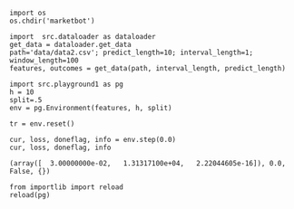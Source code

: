     import os
    os.chdir('marketbot')

    import  src.dataloader as dataloader
    get_data = dataloader.get_data
    path='data/data2.csv'; predict_length=10; interval_length=1; window_length=100
    features, outcomes = get_data(path, interval_length, predict_length)

    import src.playground1 as pg
    h = 10
    split=.5
    env = pg.Environment(features, h, split)  

    tr = env.reset()

    cur, loss, doneflag, info = env.step(0.0)
    cur, loss, doneflag, info

    (array([  3.00000000e-02,   1.31317100e+04,   2.22044605e-16]), 0.0, False, {})

    from importlib import reload
    reload(pg)

